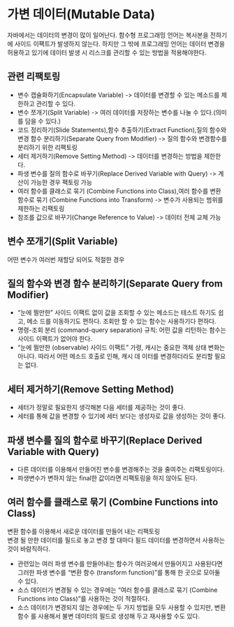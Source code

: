 # 가변 데이터(Mutable Data)

자바에서는 데이터의 변경이 많이 일어난다.
함수형 프로그래밍 언어는 복사본을 전하기에 사이드 이팩트가 발생하지 않는다.
하지만 그 밖에 프로그래밍 언어는 데이터 변경을 허용하고 있기에 데이터 발생 시 리스크를 관리할 수 있는 방법을 적용해야한다.

## 관련 리팩토링
- 변수 캡슐화하기(Encapsulate Variable) -> 데이터를 변경할 수 있는 메소드를 제한하고 관리할 수 있다.
- 변수 쪼개기(Split Variable) -> 여러 데이터를 저장하는 변수를 나눌 수 있다.(의미를 담을 수 있다.)
- 코드 정리하기(Slide Statements),함수 추출하기(Extract Function),질의 함수와 변경 함수 분리하기(Separate Query from Modifier) -> 질의 함수와 변경함수를 분리하기 위한 리팩토링
- 세터 제거하기(Remove Setting Method) -> 데이터를 변경하는 방법을 제한한다.
- 파생 변수를 질의 함수로 바꾸기(Replace Derived Variable with Query) -> 계산이 가능한 경우 팩토링 가능
- 여러 함수를 클래스로 묶기 (Combine Functions into Class),여러 함수를 변환 함수로 묶기 (Combine Functions into
Transform) -> 변수가 사용되는 범위를 제한하는 리팩토링
- 참조를 값으로 바꾸기(Change Reference to Value) -> 데이터 전체 교체 가능

## 변수 쪼개기(Split Variable)
어떤 변수가 여러번 재할당 되어도 적절한 경우

## 질의 함수와 변경 함수 분리하기(Separate Query from Modifier)
- “눈에 띌만한” 사이드 이팩트 없이 값을 조회할 수 있는 메소드는 테스트 하기도 쉽고, 메소
드를 이동하기도 편하다. 조회만 할 수 있는 함수는 사용하기다 편하다.
- 명령-조회 분리 (command-query separation) 규칙: 어떤 값을 리턴하는 함수는 사이드 이팩트가 없어야 한다.
- “눈에 띌만한 (observable) 사이드 이팩트” 가령, 캐시는 중요한 객체 상태 변화는 아니다. 따라서 어떤 메소드 호출로 인해, 캐시 데
이터를 변경하더라도 분리할 필요는 없다.

## 세터 제거하기(Remove Setting Method)
- 세터가 정말로 필요한지 생각해본 다음 세터를 제공하는 것이 좋다.
- 세터를 통해 값을 변경할 수 있기에 세터 보다는 생성자로 값을 생성하는 것이 좋다.

## 파생 변수를 질의 함수로 바꾸기(Replace Derived Variable with Query)
- 다른 데이터를 이용해서 만들어진 변수를 변경해주는 것을 줄여주는 리팩토링이다.
- 파생변수가 변하지 않는 final한 값이라면 리팩토링을 하지 않아도 된다.

## 여러 함수를 클래스로 묶기 (Combine Functions into Class)
변환 함수를 이용해서 새로운 데이터를 만들어 내는 리팩토링  
변경 될 만한 데이터를 필드로 놓고 변경 할 대마다 필드 데이터를 변경하면서 사용하는 것이 바람직하다.
- 관련있는 여러 파생 변수를 만들어내는 함수가 여러곳에서 만들어지고 사용된다면 그러한
파생 변수를 “변환 함수 (transform function)”를 통해 한 곳으로 모아둘 수 있다.
- 소스 데이터가 변경될 수 있는 경우에는 “여러 함수를 클래스로 묶기 (Combine
Functions into Class)”를 사용하는 것이 적절하다.
- 소스 데이터가 변경되지 않는 경우에는 두 가지 방법을 모두 사용할 수 있지만, 변환 함수
를 사용해서 불변 데이터의 필드로 생성해 두고 재사용할 수도 있다.